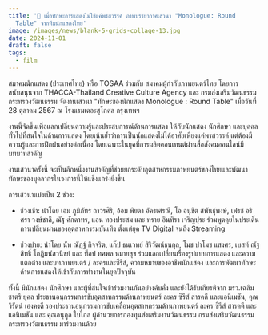 ```yaml
---
title: '💫 เมื่อทักษะการแสดงไม่ใช่แค่พรสวรรค์ ภาพบรรยากาศเสวนา "Monologue: Round
  Table" จากทีมนักแสดงไทย'
image: /images/news/blank-5-grids-collage-13.jpg
date: 2024-11-01
draft: false
tags:
  - film
---
```

สมาคมนักแสดง (ประเทศไทย) หรือ TOSAA ร่วมกับ สมาคมผู้กำกับภาพยนตร์ไทย โดยการสนับสนุนจาก THACCA-Thailand Creative Culture Agency และ กรมส่งเสริมวัฒนธรรม กระทรวงวัฒนธรรม จัดงานเสวนา "ทักษะของนักแสดง Monologue : Round Table" เมื่อวันที่ 28 ตุลาคม 2567 ณ โรงแรมเดอะสุโกศล กรุงเทพฯ



งานนี้จัดขึ้นเพื่อแลกเปลี่ยนความรู้และประสบการณ์ด้านการแสดง ให้กับนักแสดง นักศึกษา และบุคคลทั่วไปที่สนใจในด้านการแสดง โดยเน้นย้ำว่าการเป็นนักแสดงไม่ได้อาศัยเพียงแค่พรสวรรค์ แต่ต้องมีความรู้และการฝึกฝนอย่างต่อเนื่อง โดยเฉพาะในยุคที่การผลิตคอนเทนต์ผ่านสื่อสังคมออนไลน์มีบทบาทสำคัญ



งานเสวนาครั้งนี้ จะเป็นอีกหนึ่งงานสำคัญที่ช่วยยกระดับอุตสาหกรรมภาพยนตร์ของไทยและพัฒนาทักษะของบุคลากรในวงการนี้ให้แข็งแกร่งยิ่งขึ้น 



การเสวนาแบ่งเป็น 2 ช่วง:



* ช่วงเช้า: นำโดย เอม ภูมิภัทร ถาวรศิริ, อ้อม พิยดา อัครเศรณี, โอ อนุชิต สพันธุ์พงษ์, เฟรช อริศรา วงษ์ชาลี, ณัฐ ศักดาทร, แอน ทองประสม และ ทราย อินทิรา เจริญปุระ ร่วมพูดคุยในประเด็นการเปลี่ยนผ่านของอุตสาหกรรมบันเทิง ตั้งแต่ยุค TV Digital จนถึง Streaming


* ช่วงบ่าย: นำโดย นัท ณัฏฐ์ กิจจริต, แก๊ป ธนเวทย์ สิริวัฒน์ธนกุล, โมช ปาโมช แสงศร, เบสท์ ณัฐสิทธิ์ โกฏิมนัสวนิชย์ และ ท็อป ทศพล หมายสุข ร่วมแลกเปลี่ยนเรื่องรูปแบบการแสดง และความแตกต่าง และบทภาพยนตร์ / ละครและซีรีส์, ความหมายของอาชีพนักแสดง และการพัฒนาทักษะด้านการแสดงให้เข้ากับการทำงานในยุคปัจจุบัน



ทั้งนี้ มีนักแสดง นักศึกษา และผู้ที่สนใจเข้าร่วมงานกันอย่างคับคั่ง และยังได้รับเกียรติจาก มรว.เฉลิมชาตรี ยุคล ประธานอนุกรรมการขับอุตสาหกรรมด้านภาพยนตร์ ละคร ซีรีส์ สารคดี และแอนิเมชัน, คุณวิรัตน์ เฮงคงดี รองประธานอนุกรรมการขับเคลื่อนอุตสาหกรรมด้านภาพยนตร์ ละคร ซีรีส์ สารคดี และแอนิเมชัน และ คุณอนุกูล ใบไกล ผู้อำนวยการกองทุนส่งเสริมงานวัฒนธรรม กรมส่งเสริมวัฒนธรรม กระทรวงวัฒนธรรม มาร่วมงานด้วย
